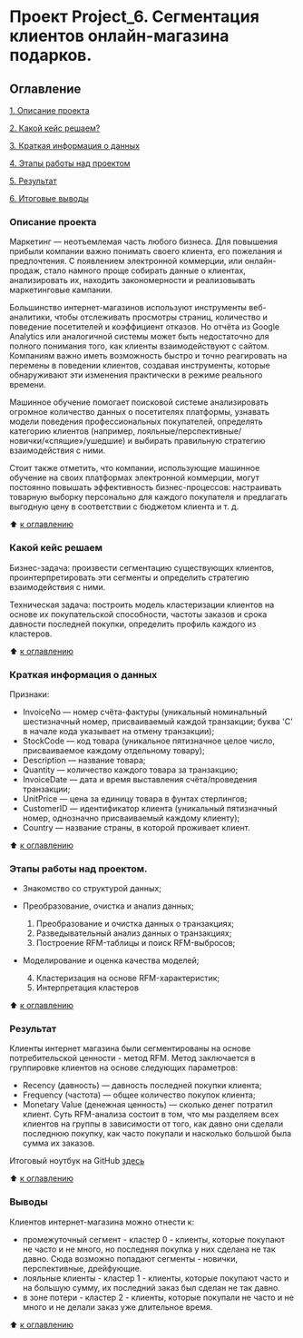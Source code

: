 # Проект Project_6. Сегментация клиентов онлайн-магазина подарков.

## Оглавление

[1. Описание проекта](https://github.com/LNarnia/new_DS/tree/main/Skillfactory/project_6#Описание-проекта)

[2. Какой кейс решаем?](https://github.com/LNarnia/new_DS/tree/main/Skillfactory/project_6#Какой-кейс-решаем)

[3. Краткая информация о данных](https://github.com/LNarnia/new_DS/tree/main/Skillfactory/project_6#Краткая-информация-о-данных)

[4. Этапы работы над проектом](https://github.com/LNarnia/new_DS/tree/main/Skillfactory/project_6#Этапы-работы-над-проектом)

[5. Результат](https://github.com/LNarnia/new_DS/tree/main/Skillfactory/project_6#Результат)

[6. Итоговые выводы](https://github.com/LNarnia/new_DS/tree/main/Skillfactory/project_6#Выводы)

### Описание проекта
Маркетинг — неотъемлемая часть любого бизнеса. Для повышения прибыли компании важно понимать своего клиента, его пожелания и предпочтения. С появлением электронной коммерции, или онлайн-продаж, стало намного проще собирать данные о клиентах, анализировать их, находить закономерности и реализовывать маркетинговые кампании.

Большинство интернет-магазинов используют инструменты веб-аналитики, чтобы отслеживать просмотры страниц, количество и поведение посетителей и коэффициент отказов. Но отчёта из Google Analytics или аналогичной системы может быть недостаточно для полного понимания того, как клиенты взаимодействуют с сайтом. Компаниям важно иметь возможность быстро и точно реагировать на перемены в поведении клиентов, создавая инструменты, которые обнаруживают эти изменения практически в режиме реального времени.

Машинное обучение помогает поисковой системе анализировать огромное количество данных о посетителях платформы, узнавать модели поведения профессиональных покупателей, определять категорию клиентов (например, лояльные/перспективные/новички/«спящие»/ушедшие) и выбирать правильную стратегию взаимодействия с ними.

Стоит также отметить, что компании, использующие машинное обучение на своих платформах электронной коммерции, могут постоянно повышать эффективность бизнес-процессов: настраивать товарную выборку персонально для каждого покупателя и предлагать выгодную цену в соответствии с бюджетом клиента и т. д.

:arrow_up: [к оглавлению](https://github.com/LNarnia/new_DS/tree/main/Skillfactory/project_6#Оглавление)

### Какой кейс решаем
Бизнес-задача: произвести сегментацию существующих клиентов, проинтерпретировать эти сегменты и определить стратегию взаимодействия с ними.

Техническая задача: построить модель кластеризации клиентов на основе их покупательской способности, частоты заказов и срока давности последней покупки, определить профиль каждого из кластеров.

:arrow_up: [к оглавлению](https://github.com/LNarnia/new_DS/tree/main/Skillfactory/project_6#Оглавление)

### Краткая информация о данных

Признаки:

- InvoiceNo — номер счёта-фактуры (уникальный номинальный шестизначный номер, присваиваемый каждой транзакции; буква 'C' в начале кода указывает на отмену транзакции);
- StockCode — код товара (уникальное пятизначное целое число, присваиваемое каждому отдельному товару);
- Description — название товара;
- Quantity — количество каждого товара за транзакцию;
- InvoiceDate — дата и время выставления счёта/проведения транзакции;
- UnitPrice — цена за единицу товара в фунтах стерлингов;
- CustomerID — идентификатор клиента (уникальный пятизначный номер, однозначно присваиваемый каждому клиенту);
- Country — название страны, в которой проживает клиент.


:arrow_up: [к оглавлению](https://github.com/LNarnia/new_DS/tree/main/Skillfactory/project_6#Оглавление)

### Этапы работы над проектом.
- Знакомство со структурой данных;
- Преобразование, очистка и анализ данных;
   1. Преобразование и очистка данных о транзакциях;
   2. Разведывательный анализ данных о транзакциях;
   3. Построение RFM-таблицы и поиск RFM-выбросов;
- Моделирование и оценка качества моделей;

   4. Кластеризация на основе RFM-характеристик;
   5. Интерпретация кластеров

:arrow_up: [к оглавлению](https://github.com/LNarnia/new_DS/tree/main/Skillfactory/project_6#Оглавление)

### Результат

Клиенты интернет магазина были сегментированы на основе потребительской ценности - метод RFM.
Метод заключается в группировке клиентов на основе следующих параметров:

 - Recency (давность) — давность последней покупки клиента;
 - Frequency (частота) — общее количество покупок клиента;
 - Monetary Value (денежная ценность) — сколько денег потратил клиент.
Суть RFM-анализа состоит в том, что мы разделяем всех клиентов на группы в зависимости от того, как давно они сделали последнюю покупку, как часто покупали и насколько большой была сумма их заказов.

Итоговый ноутбук на GitHub [здесь](https://github.com/LNarnia/new_DS/blob/main/Skillfactory/project_6/PROJECT-6._%D0%A1%D0%B5%D0%B3%D0%BC%D0%B5%D0%BD%D1%82%D0%B0%D1%86%D0%B8%D1%8F_%D0%BA%D0%BB%D0%B8%D0%B5%D0%BD%D1%82%D0%BE%D0%B2_%D0%BE%D0%BD%D0%BB%D0%B0%D0%B9%D0%BD-%D0%BC%D0%B0%D0%B3%D0%B0%D0%B7%D0%B8%D0%BD%D0%B0.ipynb)


:arrow_up: [к оглавлению](https://github.com/LNarnia/new_DS/tree/main/Skillfactory/project_6#Оглавление)

### Выводы

Клиентов интернет-магазина можно отнести к:
 - промежуточный сегмент  - кластер 0 - клиенты, которые покупают не часто и не много, но последняя покупка у них сделана не так давно. Сюда возможно попадают сегменты - новички, перспективные, дрейфующие.
 - лояльные клиенты - кластер 1 - клиенты, которые покупают часто и на большую сумму, их последний заказ был сделан не так давно.
 - в зоне потери - кластер 2 - клиенты, которые покупали не часто и не много и не делали заказ уже длительное время.

:arrow_up: [к оглавлению](https://github.com/LNarnia/new_DS/tree/main/Skillfactory/project_6#Оглавление)
